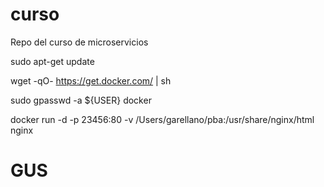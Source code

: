 # curso
Repo del curso de microservicios

sudo apt-get update

wget -qO- https://get.docker.com/ | sh

sudo gpasswd -a ${USER} docker

docker run -d -p 23456:80 -v /Users/garellano/pba:/usr/share/nginx/html   nginx


<html>
  <head>
    <title>Hola</title>
  </head>
  <body>
    <h1>GUS</h1>
  </body>
</html>
